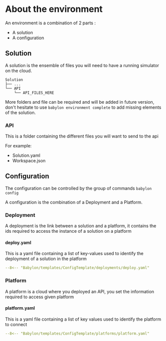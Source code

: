 # About the environment

An environment is a combination of 2 parts :

- A solution
- A configuration

## Solution

A solution is the ensemble of files you will need to have a running simulator on the cloud.

```text
Solution
├── ...
└── API
    └── API_FILES_HERE
```

More folders and file can be required and will be added in future version, don't hesitate to
use `babylon environment complete` to add missing elements of the solution.

### API

This is a folder containing the different files you will want to send to the api

For example:

- Solution.yaml
- Workspace.json

## Configuration

The configuration can be controlled by the group of commands `babylon config`

A configuration is the combination of a Deployment and a Platform.

### Deployment

A deployment is the link between a solution and a platform, it contains the ids required to access the instance of a
solution on a platform

#### deploy.yaml

This is a yaml file containing a list of key-values used to identify the deployment of a solution in the platform

```yaml
--8<-- "Babylon/templates/ConfigTemplate/deployments/deploy.yaml"
```

### Platform

A platform is a cloud where you deployed an API, you set the information required to access given platform

#### platform.yaml

This is a yaml file containing a list of key values used to identify the platform to connect

```yaml
--8<-- "Babylon/templates/ConfigTemplate/platforms/platform.yaml"
```
